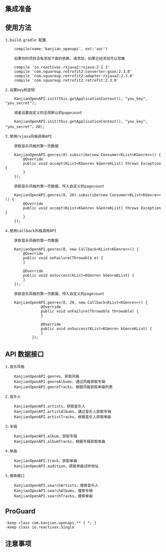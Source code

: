 ## 集成准备

## 使用方法

    1.build.gradle 配置

        compile(name:'kanjian_openapi', ext:'aar')

        如果你的项目没有添加下面的依赖，请添加，如果已经添加可以忽略

        compile 'io.reactivex.rxjava2:rxjava:2.1.3'
        compile 'com.squareup.retrofit2:converter-gson:2.3.0'
        compile 'com.squareup.retrofit2:adapter-rxjava2:2.3.0'
        compile 'com.squareup.retrofit2:retrofit:2.3.0'

    2.设置key和密钥

        KanjianOpenAPI.init(this.getApplicationContext(), "you_key", "you_secret");

        或者设置自定义的全局默认的pagecount

        KanjianOpenAPI.init(this.getApplicationContext(), "you_key", "you_secret"，20);

    3.使用rxjava风格调用API

        获取音乐风格的第一页数据

        KanjianOpenAPI.genres(0).subscribe(new Consumer<KList<KGenre>>() {
            @Override
            public void accept(KList<KGenre> kGenreKList) throws Exception {
            }
        });

        获取音乐风格的第一页数据，传入自定义的pagecount

        KanjianOpenAPI.genres(0, 20).subscribe(new Consumer<KList<KGenre>>() {
            @Override
            public void accept(KList<KGenre> kGenreKList) throws Exception {
            }
        });

    4.使用callback风格调用API

        获取音乐风格的第一页数据

        KanjianOpenAPI.genres(0, new Callback<KList<KGenre>>() {
            @Override
            public void onFailure(Throwable e) {
            }

            @Override
            public void onSuccess(KList<KGenre> kGenreKList) {
            }
        });

        获取音乐风格的第一页数据，传入自定义的pagecount

        KanjianOpenAPI.genres(0, 20, new Callback<KList<KGenre>>() {
                    @Override
                    public void onFailure(Throwable throwable) {
                    }

                    @Override
                    public void onSuccess(KList<KGenre> kGenreKList) {
                    }
                });

## API 数据接口

    1.音乐风格

        KanjianOpenAPI.genres，获取风格
        KanjianOpenAPI.genreAlbums，通过风格获取专辑
        KanjianOpenAPI.genreTracks，根据风格获取单曲列表

    2.音乐人

        KanjianOpenAPI.artists，获取音乐人
        KanjianOpenAPI.artistAlbums，通过音乐人获取专辑
        KanjianOpenAPI.artistTracks，根据音乐人获取单曲

    3.专辑

        KanjianOpenAPI.album，获取专辑
        KanjianOpenAPI.albumTracks，根据专辑获取单曲

    4.单曲

        KanjianOpenAPI.track，获取单曲
        KanjianOpenAPI.audition，获取单曲试听地址

    5.搜索接口

        KanjianOpenAPI.searchArtists，搜索音乐人
        KanjianOpenAPI.searchAlbums，搜索专辑
        KanjianOpenAPI.searchTracks，搜索单曲

## ProGuard

    -keep class com.kanjian.openapi.** { *; }
    -keep class io.reactivex.Single

## 注意事项